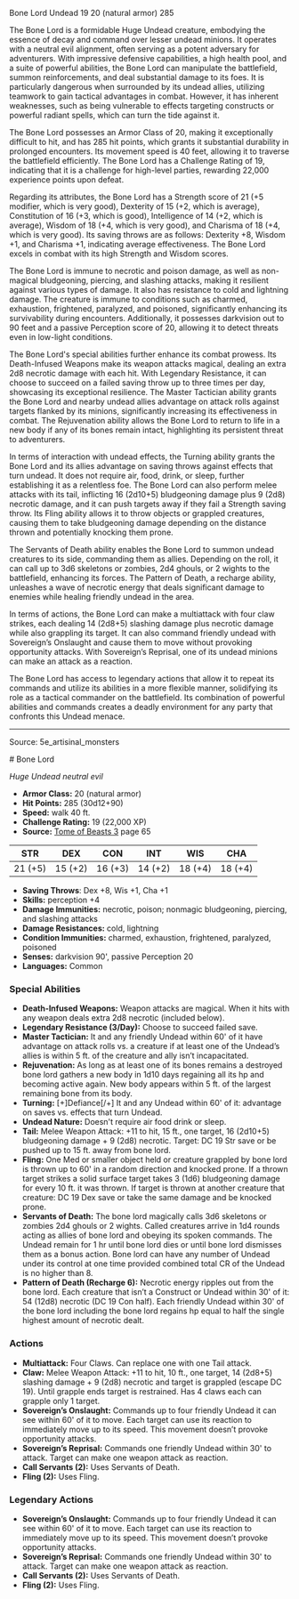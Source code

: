 <MonsterName/>Bone Lord</MonsterName>
<CreatureType/>Undead</CreatureType>
<CR/>19</CR>
<AC/>20 (natural armor)</AC>
<HP/>285</HP>
<summary>The Bone Lord is a formidable Huge Undead creature, embodying the essence of decay and command over lesser undead minions. It operates with a neutral evil alignment, often serving as a potent adversary for adventurers. With impressive defensive capabilities, a high health pool, and a suite of powerful abilities, the Bone Lord can manipulate the battlefield, summon reinforcements, and deal substantial damage to its foes. It is particularly dangerous when surrounded by its undead allies, utilizing teamwork to gain tactical advantages in combat. However, it has inherent weaknesses, such as being vulnerable to effects targeting constructs or powerful radiant spells, which can turn the tide against it.</summary>

<detail>

The Bone Lord possesses an Armor Class of 20, making it exceptionally difficult to hit, and has 285 hit points, which grants it substantial durability in prolonged encounters. Its movement speed is 40 feet, allowing it to traverse the battlefield efficiently. The Bone Lord has a Challenge Rating of 19, indicating that it is a challenge for high-level parties, rewarding 22,000 experience points upon defeat.

Regarding its attributes, the Bone Lord has a Strength score of 21 (+5 modifier, which is very good), Dexterity of 15 (+2, which is average), Constitution of 16 (+3, which is good), Intelligence of 14 (+2, which is average), Wisdom of 18 (+4, which is very good), and Charisma of 18 (+4, which is very good). Its saving throws are as follows: Dexterity +8, Wisdom +1, and Charisma +1, indicating average effectiveness. The Bone Lord excels in combat with its high Strength and Wisdom scores.

The Bone Lord is immune to necrotic and poison damage, as well as non-magical bludgeoning, piercing, and slashing attacks, making it resilient against various types of damage. It also has resistance to cold and lightning damage. The creature is immune to conditions such as charmed, exhaustion, frightened, paralyzed, and poisoned, significantly enhancing its survivability during encounters. Additionally, it possesses darkvision out to 90 feet and a passive Perception score of 20, allowing it to detect threats even in low-light conditions.

The Bone Lord's special abilities further enhance its combat prowess. Its Death-Infused Weapons make its weapon attacks magical, dealing an extra 2d8 necrotic damage with each hit. With Legendary Resistance, it can choose to succeed on a failed saving throw up to three times per day, showcasing its exceptional resilience. The Master Tactician ability grants the Bone Lord and nearby undead allies advantage on attack rolls against targets flanked by its minions, significantly increasing its effectiveness in combat. The Rejuvenation ability allows the Bone Lord to return to life in a new body if any of its bones remain intact, highlighting its persistent threat to adventurers. 

In terms of interaction with undead effects, the Turning ability grants the Bone Lord and its allies advantage on saving throws against effects that turn undead. It does not require air, food, drink, or sleep, further establishing it as a relentless foe. The Bone Lord can also perform melee attacks with its tail, inflicting 16 (2d10+5) bludgeoning damage plus 9 (2d8) necrotic damage, and it can push targets away if they fail a Strength saving throw. Its Fling ability allows it to throw objects or grappled creatures, causing them to take bludgeoning damage depending on the distance thrown and potentially knocking them prone.

The Servants of Death ability enables the Bone Lord to summon undead creatures to its side, commanding them as allies. Depending on the roll, it can call up to 3d6 skeletons or zombies, 2d4 ghouls, or 2 wights to the battlefield, enhancing its forces. The Pattern of Death, a recharge ability, unleashes a wave of necrotic energy that deals significant damage to enemies while healing friendly undead in the area.

In terms of actions, the Bone Lord can make a multiattack with four claw strikes, each dealing 14 (2d8+5) slashing damage plus necrotic damage while also grappling its target. It can also command friendly undead with Sovereign’s Onslaught and cause them to move without provoking opportunity attacks. With Sovereign’s Reprisal, one of its undead minions can make an attack as a reaction. 

The Bone Lord has access to legendary actions that allow it to repeat its commands and utilize its abilities in a more flexible manner, solidifying its role as a tactical commander on the battlefield. Its combination of powerful abilities and commands creates a deadly environment for any party that confronts this Undead menace.</detail>



---

Source: 5e_artisinal_monsters

<statblock>
# Bone Lord

*Huge* *Undead* *neutral evil*

- **Armor Class:** 20 (natural armor)
- **Hit Points:** 285 (30d12+90)
- **Speed:** walk 40 ft.
- **Challenge Rating:** 19 (22,000 XP)
- **Source:** [Tome of Beasts 3](https://koboldpress.com/kpstore/product/tome-of-beasts-3-for-5th-edition/) page 65

| STR | DEX | CON | INT | WIS | CHA |
| --- | --- | --- | --- | --- | --- |
| 21 (+5) | 15 (+2) | 16 (+3) | 14 (+2) | 18 (+4) | 18 (+4) |

- **Saving Throws**: Dex +8, Wis +1, Cha +1
- **Skills:** perception +4
- **Damage Immunities:** necrotic, poison; nonmagic bludgeoning, piercing, and slashing attacks
- **Damage Resistances:** cold, lightning
- **Condition Immunities:** charmed, exhaustion, frightened, paralyzed, poisoned
- **Senses:** darkvision 90', passive Perception 20 
- **Languages:** Common

### Special Abilities

- **Death-Infused Weapons:** Weapon attacks are magical. When it hits with any weapon deals extra 2d8 necrotic (included below).
- **Legendary Resistance (3/Day):** Choose to succeed failed save.
- **Master Tactician:** It and any friendly Undead within 60' of it have advantage on attack rolls vs. a creature if at least one of the Undead’s allies is within 5 ft. of the creature and ally isn’t incapacitated.
- **Rejuvenation:** As long as at least one of its bones remains a destroyed bone lord gathers a new body in 1d10 days regaining all its hp and becoming active again. New body appears within 5 ft. of the largest remaining bone from its body.
- **Turning:** [+]Defiance[/+] It and any Undead within 60' of it: advantage on saves vs. effects that turn Undead.
- **Undead Nature:** Doesn't require air food drink or sleep.
- **Tail:** Melee Weapon Attack: +11 to hit, 15 ft., one target, 16 (2d10+5) bludgeoning damage + 9 (2d8) necrotic. Target: DC 19 Str save or be pushed up to 15 ft. away from bone lord.
- **Fling:** One Med or smaller object held or creature grappled by bone lord is thrown up to 60' in a random direction and knocked prone. If a thrown target strikes a solid surface target takes 3 (1d6) bludgeoning damage for every 10 ft. it was thrown. If target is thrown at another creature that creature: DC 19 Dex save or take the same damage and be knocked prone.
- **Servants of Death:** The bone lord magically calls 3d6 skeletons or zombies 2d4 ghouls or 2 wights. Called creatures arrive in 1d4 rounds acting as allies of bone lord and obeying its spoken commands. The Undead remain for 1 hr until bone lord dies or until bone lord dismisses them as a bonus action. Bone lord can have any number of Undead under its control at one time provided combined total CR of the Undead is no higher than 8.
- **Pattern of Death (Recharge 6):** Necrotic energy ripples out from the bone lord. Each creature that isn’t a Construct or Undead within 30' of it: 54 (12d8) necrotic (DC 19 Con half). Each friendly Undead within 30' of the bone lord including the bone lord regains hp equal to half the single highest amount of necrotic dealt.

### Actions

- **Multiattack:** Four Claws. Can replace one with one Tail attack.
- **Claw:** Melee Weapon Attack: +11 to hit, 10 ft., one target, 14 (2d8+5) slashing damage + 9 (2d8) necrotic and target is grappled (escape DC 19). Until grapple ends target is restrained. Has 4 claws each can grapple only 1 target.
- **Sovereign’s Onslaught:** Commands up to four friendly Undead it can see within 60' of it to move. Each target can use its reaction to immediately move up to its speed. This movement doesn’t provoke opportunity attacks.
- **Sovereign’s Reprisal:** Commands one friendly Undead within 30' to attack. Target can make one weapon attack as reaction.
- **Call Servants (2):** Uses Servants of Death.
- **Fling (2):** Uses Fling.



### Legendary Actions

- **Sovereign’s Onslaught:** Commands up to four friendly Undead it can see within 60' of it to move. Each target can use its reaction to immediately move up to its speed. This movement doesn’t provoke opportunity attacks.
- **Sovereign’s Reprisal:** Commands one friendly Undead within 30' to attack. Target can make one weapon attack as reaction.
- **Call Servants (2):** Uses Servants of Death.
- **Fling (2):** Uses Fling.
</statblock>



